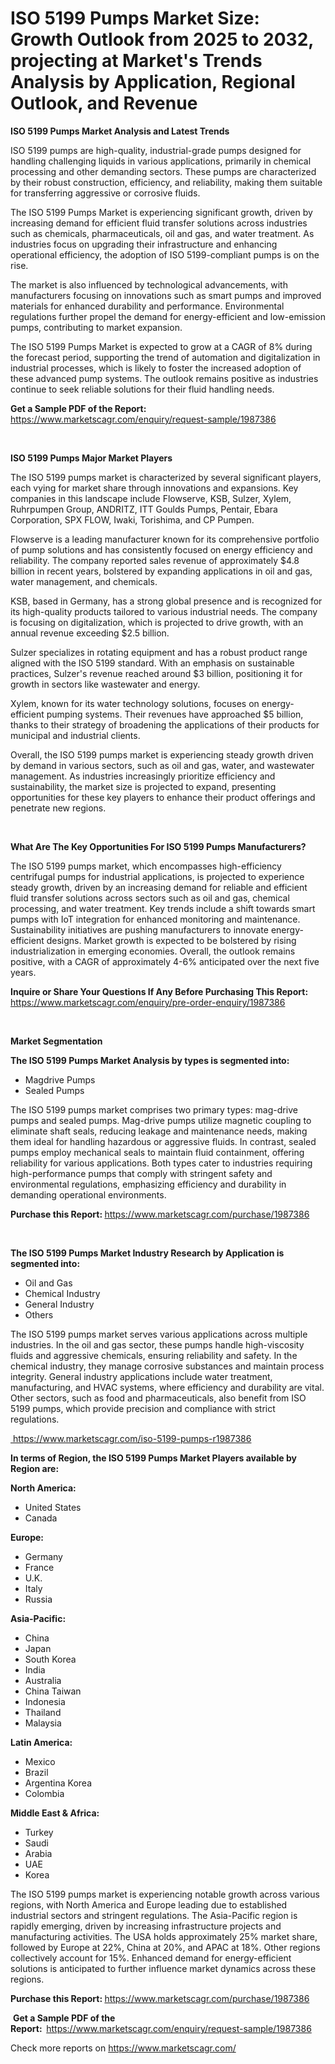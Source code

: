 <p><h1>ISO 5199 Pumps Market Size: Growth Outlook from 2025 to 2032, projecting at Market's Trends Analysis by Application, Regional Outlook, and Revenue</h1></p><p><strong>ISO 5199 Pumps Market Analysis and Latest Trends</strong></p>
<p><p>ISO 5199 pumps are high-quality, industrial-grade pumps designed for handling challenging liquids in various applications, primarily in chemical processing and other demanding sectors. These pumps are characterized by their robust construction, efficiency, and reliability, making them suitable for transferring aggressive or corrosive fluids.</p><p>The ISO 5199 Pumps Market is experiencing significant growth, driven by increasing demand for efficient fluid transfer solutions across industries such as chemicals, pharmaceuticals, oil and gas, and water treatment. As industries focus on upgrading their infrastructure and enhancing operational efficiency, the adoption of ISO 5199-compliant pumps is on the rise.</p><p>The market is also influenced by technological advancements, with manufacturers focusing on innovations such as smart pumps and improved materials for enhanced durability and performance. Environmental regulations further propel the demand for energy-efficient and low-emission pumps, contributing to market expansion.</p><p>The ISO 5199 Pumps Market is expected to grow at a CAGR of 8% during the forecast period, supporting the trend of automation and digitalization in industrial processes, which is likely to foster the increased adoption of these advanced pump systems. The outlook remains positive as industries continue to seek reliable solutions for their fluid handling needs.</p></p>
<p><strong>Get a Sample PDF of the Report:&nbsp;</strong> <a href="https://www.marketscagr.com/enquiry/request-sample/1987386?utm_campaign=2653&utm_medium=2&utm_source=Github&utm_content=ia&utm_term=10042025&utm_id=iso-5199-pumps">https://www.marketscagr.com/enquiry/request-sample/1987386</a></p>
<p>&nbsp;</p>
<p><strong>ISO 5199 Pumps Major Market Players</strong></p>
<p><p>The ISO 5199 pumps market is characterized by several significant players, each vying for market share through innovations and expansions. Key companies in this landscape include Flowserve, KSB, Sulzer, Xylem, Ruhrpumpen Group, ANDRITZ, ITT Goulds Pumps, Pentair, Ebara Corporation, SPX FLOW, Iwaki, Torishima, and CP Pumpen.</p><p>Flowserve is a leading manufacturer known for its comprehensive portfolio of pump solutions and has consistently focused on energy efficiency and reliability. The company reported sales revenue of approximately $4.8 billion in recent years, bolstered by expanding applications in oil and gas, water management, and chemicals.</p><p>KSB, based in Germany, has a strong global presence and is recognized for its high-quality products tailored to various industrial needs. The company is focusing on digitalization, which is projected to drive growth, with an annual revenue exceeding $2.5 billion.</p><p>Sulzer specializes in rotating equipment and has a robust product range aligned with the ISO 5199 standard. With an emphasis on sustainable practices, Sulzer's revenue reached around $3 billion, positioning it for growth in sectors like wastewater and energy.</p><p>Xylem, known for its water technology solutions, focuses on energy-efficient pumping systems. Their revenues have approached $5 billion, thanks to their strategy of broadening the applications of their products for municipal and industrial clients.</p><p>Overall, the ISO 5199 pumps market is experiencing steady growth driven by demand in various sectors, such as oil and gas, water, and wastewater management. As industries increasingly prioritize efficiency and sustainability, the market size is projected to expand, presenting opportunities for these key players to enhance their product offerings and penetrate new regions.</p></p>
<p>&nbsp;</p>
<p><strong>What Are The Key Opportunities For ISO 5199 Pumps Manufacturers?</strong></p>
<p><p>The ISO 5199 pumps market, which encompasses high-efficiency centrifugal pumps for industrial applications, is projected to experience steady growth, driven by an increasing demand for reliable and efficient fluid transfer solutions across sectors such as oil and gas, chemical processing, and water treatment. Key trends include a shift towards smart pumps with IoT integration for enhanced monitoring and maintenance. Sustainability initiatives are pushing manufacturers to innovate energy-efficient designs. Market growth is expected to be bolstered by rising industrialization in emerging economies. Overall, the outlook remains positive, with a CAGR of approximately 4-6% anticipated over the next five years.</p></p>
<p><strong>Inquire or Share Your Questions If Any Before Purchasing This Report:</strong> <a href="https://www.marketscagr.com/enquiry/pre-order-enquiry/1987386?utm_campaign=2653&utm_medium=2&utm_source=Github&utm_content=ia&utm_term=10042025&utm_id=iso-5199-pumps">https://www.marketscagr.com/enquiry/pre-order-enquiry/1987386</a></p>
<p>&nbsp;</p>
<p><strong>Market Segmentation</strong></p>
<p><strong>The ISO 5199 Pumps Market Analysis by types is segmented into:</strong></p>
<p><ul><li>Magdrive Pumps</li><li>Sealed Pumps</li></ul></p>
<p><p>The ISO 5199 pumps market comprises two primary types: mag-drive pumps and sealed pumps. Mag-drive pumps utilize magnetic coupling to eliminate shaft seals, reducing leakage and maintenance needs, making them ideal for handling hazardous or aggressive fluids. In contrast, sealed pumps employ mechanical seals to maintain fluid containment, offering reliability for various applications. Both types cater to industries requiring high-performance pumps that comply with stringent safety and environmental regulations, emphasizing efficiency and durability in demanding operational environments.</p></p>
<p><strong>Purchase this Report:&nbsp;</strong><a href="https://www.marketscagr.com/purchase/1987386?utm_campaign=2653&utm_medium=2&utm_source=Github&utm_content=ia&utm_term=10042025&utm_id=iso-5199-pumps">https://www.marketscagr.com/purchase/1987386</a></p>
<p>&nbsp;</p>
<p><strong>The ISO 5199 Pumps Market Industry Research by Application is segmented into:</strong></p>
<p><ul><li>Oil and Gas</li><li>Chemical Industry</li><li>General Industry</li><li>Others</li></ul></p>
<p><p>The ISO 5199 pumps market serves various applications across multiple industries. In the oil and gas sector, these pumps handle high-viscosity fluids and aggressive chemicals, ensuring reliability and safety. In the chemical industry, they manage corrosive substances and maintain process integrity. General industry applications include water treatment, manufacturing, and HVAC systems, where efficiency and durability are vital. Other sectors, such as food and pharmaceuticals, also benefit from ISO 5199 pumps, which provide precision and compliance with strict regulations.</p></p>
<p><a href="https://www.marketscagr.com/iso-5199-pumps-r1987386?utm_campaign=2653&utm_medium=2&utm_source=Github&utm_content=ia&utm_term=10042025&utm_id=iso-5199-pumps">&nbsp;https://www.marketscagr.com/iso-5199-pumps-r1987386</a></p>
<p><strong>In terms of Region, the ISO 5199 Pumps Market Players available by Region are:</strong></p>
<p>
    <p> <strong> North America: </strong>
        <ul>
            <li>United States</li>
            <li>Canada</li>
        </ul>
        </p> 
    <p> <strong> Europe: </strong>
        <ul>
            <li>Germany</li>
            <li>France</li>
            <li>U.K.</li>
            <li>Italy</li>
            <li>Russia</li>
        </ul>
        </p> 
    <p> <strong> Asia-Pacific: </strong>
        <ul>
            <li>China</li>
            <li>Japan</li>
            <li>South Korea</li>
            <li>India</li>
            <li>Australia</li>
            <li>China Taiwan</li>
            <li>Indonesia</li>
            <li>Thailand</li>
            <li>Malaysia</li>
        </ul>
        </p> 
    <p> <strong> Latin America: </strong>
        <ul>
            <li>Mexico</li>
            <li>Brazil</li>
            <li>Argentina Korea</li>
            <li>Colombia</li>
        </ul>
        </p> 
    <p> <strong> Middle East & Africa: </strong>
        <ul>
            <li>Turkey</li>
            <li>Saudi</li>
            <li>Arabia</li>
            <li>UAE</li>
            <li>Korea</li>
        </ul>
    </p>
    </p>
<p><p>The ISO 5199 pumps market is experiencing notable growth across various regions, with North America and Europe leading due to established industrial sectors and stringent regulations. The Asia-Pacific region is rapidly emerging, driven by increasing infrastructure projects and manufacturing activities. The USA holds approximately 25% market share, followed by Europe at 22%, China at 20%, and APAC at 18%. Other regions collectively account for 15%. Enhanced demand for energy-efficient solutions is anticipated to further influence market dynamics across these regions.</p></p>
<p><strong>Purchase this Report: </strong><a href="https://www.marketscagr.com/purchase/1987386?utm_campaign=2653&utm_medium=2&utm_source=Github&utm_content=ia&utm_term=10042025&utm_id=iso-5199-pumps">https://www.marketscagr.com/purchase/1987386</a></p>
<p>&nbsp;<strong>Get a Sample PDF of the Report:&nbsp;&nbsp;</strong><a href="https://www.marketscagr.com/enquiry/request-sample/1987386?utm_campaign=2653&utm_medium=2&utm_source=Github&utm_content=ia&utm_term=10042025&utm_id=iso-5199-pumps">https://www.marketscagr.com/enquiry/request-sample/1987386</a></p>
<p><strong></strong></p>
<p>Check more reports on <a href="https://www.marketscagr.com/?utm_campaign=2653&utm_medium=2&utm_source=Github&utm_content=ia&utm_term=10042025&utm_id=iso-5199-pumps">https://www.marketscagr.com/</a></p>